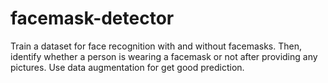 # facemask-detector
Train a dataset for face recognition with and without facemasks. Then, identify whether a person is wearing a facemask or not after providing any pictures. Use data augmentation for get good prediction.
